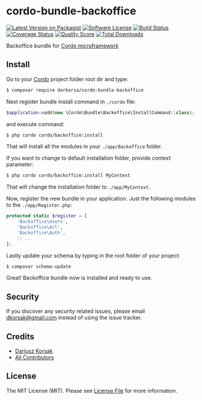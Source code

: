 # cordo-bundle-backoffice

[![Latest Version on Packagist][ico-version]][link-packagist]
[![Software License][ico-license]](LICENSE.md)
[![Build Status][ico-travis]][link-travis]
[![Coverage Status][ico-scrutinizer]][link-scrutinizer]
[![Quality Score][ico-code-quality]][link-code-quality]
[![Total Downloads][ico-downloads]][link-downloads]

Backoffice bundle for [Cordo microframework](https://github.com/darkorsa/cordo)

## Install

Go to your [Cordo](https://github.com/darkorsa/cordo) project folder root dir and type:

``` bash
$ composer require darkorsa/cordo-bundle-backoffice
```

Next register bundle install command in `./cordo` file:

``` php
$application->add(new \Cordo\Bundle\Backoffice\InstallCommand::class);
```

and execute command:

``` bash
$ php cordo cordo/backoffice:install
```

That will install all the modules in your `./app/Backoffice` folder.

If you want to change to default installation folder, provide context parameter:

``` bash
$ php cordo cordo/backoffice:install MyContext
```

That will change the installation folder to `./app/MyContext`.

Now, register the new bundle in your application. Just the following modules to the `./app/Register.php`:

``` php
protected static $register = [
    'Backoffice\Users',
    'Backoffice\Acl',
    'Backoffice\Auth',
    // ...
];
```

Lastly update your schema by typing in the root folder of your project:

``` bash
$ composer schema-update
```

Great! Backoffice bundle now is installed and ready to use.

## Security

If you discover any security related issues, please email dkorsak@gmail.com instead of using the issue tracker.

## Credits

- [Dariusz Korsak][link-author]
- [All Contributors][link-contributors]

## License

The MIT License (MIT). Please see [License File](LICENSE.md) for more information.

[ico-version]: https://img.shields.io/packagist/v/darkorsa/cordo-bundle-backoffice.svg?style=flat-square
[ico-license]: https://img.shields.io/badge/license-MIT-brightgreen.svg?style=flat-square
[ico-travis]: https://img.shields.io/travis/darkorsa/cordo-bundle-backoffice/master.svg?style=flat-square
[ico-scrutinizer]: https://img.shields.io/scrutinizer/coverage/g/darkorsa/cordo-bundle-backoffice.svg?style=flat-square
[ico-code-quality]: https://img.shields.io/scrutinizer/g/darkorsa/cordo-bundle-backoffice.svg?style=flat-square
[ico-downloads]: https://img.shields.io/packagist/dt/darkorsa/cordo-bundle-backoffice.svg?style=flat-square

[link-packagist]: https://packagist.org/packages/darkorsa/cordo-bundle-backoffice
[link-travis]: https://travis-ci.org/darkorsa/cordo-bundle-backoffice
[link-scrutinizer]: https://scrutinizer-ci.com/g/darkorsa/cordo-bundle-backoffice/code-structure
[link-code-quality]: https://scrutinizer-ci.com/g/darkorsa/cordo-bundle-backoffice
[link-downloads]: https://packagist.org/packages/darkorsa/cordo-bundle-backoffice
[link-author]: https://github.com/darkorsa
[link-contributors]: ../../contributors
